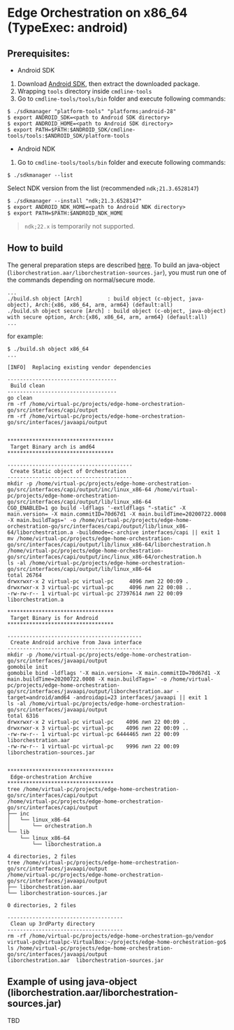 # Edge Orchestration on x86_64 (TypeExec: android)

## Prerequisites:
- Android SDK
1. Download [Android SDK](https://developer.android.com/studio/index.html#command-tools), then extract the downloaded package.
2. Wrapping `tools` directory inside `cmdline-tools`
3. Go to `cmdline-tools/tools/bin` folder and execute following commands: 
```
$ ./sdkmanager "platform-tools" "platforms;android-28"
$ export ANDROID_SDK=<path to Android SDK directory>
$ export ANDROID_HOME=<path to Android SDK directory>
$ export PATH=$PATH:$ANDROID_SDK/cmdline-tools/tools:$ANDROID_SDK/platform-tools
```
- Android NDK
1. Go to `cmdline-tools/tools/bin` folder and execute following commands:
```
$ ./sdkmanager --list
```
Select NDK version from the list (recommended `ndk;21.3.6528147`)
```
$ ./sdkmanager --install "ndk;21.3.6528147"
$ export ANDROID_NDK_HOME=<path to Android NDK directory> 
$ export PATH=$PATH:$ANDROID_NDK_HOME
```
> `ndk;22.x` is temporarily not supported.

## How to build
The general preparation steps are described [here](x86_64_linux.md).
To build an java-object (`liborchestration.aar/liborchestration-sources.jar`), you must run one of the commands depending on normal/secure mode.
```
...
./build.sh object [Arch]        : build object (c-object, java-object), Arch:{x86, x86_64, arm, arm64} (default:all)
./build.sh object secure [Arch] : build object (c-object, java-object) with secure option, Arch:{x86, x86_64, arm, arm64} (default:all)
...

```
for example:
```
$ ./build.sh object x86_64
...

[INFO]	Replacing existing vendor dependencies

-----------------------------------
 Build clean
-----------------------------------
go clean
rm -rf /home/virtual-pc/projects/edge-home-orchestration-go/src/interfaces/capi/output
rm -rf /home/virtual-pc/projects/edge-home-orchestration-go/src/interfaces/javaapi/output


**********************************
 Target Binary arch is amd64 
**********************************

----------------------------------------
 Create Static object of Orchestration
----------------------------------------
mkdir -p /home/virtual-pc/projects/edge-home-orchestration-go/src/interfaces/capi/output/inc/linux_x86-64 /home/virtual-pc/projects/edge-home-orchestration-go/src/interfaces/capi/output/lib/linux_x86-64
CGO_ENABLED=1 go build -ldflags '-extldflags "-static" -X main.version= -X main.commitID=70d67d1 -X main.buildTime=20200722.0008 -X main.buildTags=' -o /home/virtual-pc/projects/edge-home-orchestration-go/src/interfaces/capi/output/lib/linux_x86-64/liborchestration.a -buildmode=c-archive interfaces/capi || exit 1
mv /home/virtual-pc/projects/edge-home-orchestration-go/src/interfaces/capi/output/lib/linux_x86-64/liborchestration.h /home/virtual-pc/projects/edge-home-orchestration-go/src/interfaces/capi/output/inc/linux_x86-64/orchestration.h
ls -al /home/virtual-pc/projects/edge-home-orchestration-go/src/interfaces/capi/output/lib/linux_x86-64
total 26764
drwxrwxr-x 2 virtual-pc virtual-pc     4096 лип 22 00:09 .
drwxrwxr-x 3 virtual-pc virtual-pc     4096 лип 22 00:08 ..
-rw-rw-r-- 1 virtual-pc virtual-pc 27397614 лип 22 00:09 liborchestration.a

**********************************
 Target Binary is for Android 
**********************************

-------------------------------------------
 Create Android archive from Java interface
-------------------------------------------
mkdir -p /home/virtual-pc/projects/edge-home-orchestration-go/src/interfaces/javaapi/output
gomobile init
gomobile bind -ldflags '-X main.version= -X main.commitID=70d67d1 -X main.buildTime=20200722.0008 -X main.buildTags=' -o /home/virtual-pc/projects/edge-home-orchestration-go/src/interfaces/javaapi/output/liborchestration.aar -target=android/amd64 -androidapi=23 interfaces/javaapi || exit 1
ls -al /home/virtual-pc/projects/edge-home-orchestration-go/src/interfaces/javaapi/output
total 6316
drwxrwxr-x 2 virtual-pc virtual-pc    4096 лип 22 00:09 .
drwxrwxr-x 3 virtual-pc virtual-pc    4096 лип 22 00:09 ..
-rw-rw-r-- 1 virtual-pc virtual-pc 6444465 лип 22 00:09 liborchestration.aar
-rw-rw-r-- 1 virtual-pc virtual-pc    9996 лип 22 00:09 liborchestration-sources.jar


**********************************
 Edge-orchestration Archive 
**********************************
tree /home/virtual-pc/projects/edge-home-orchestration-go/src/interfaces/capi/output
/home/virtual-pc/projects/edge-home-orchestration-go/src/interfaces/capi/output
├── inc
│   └── linux_x86-64
│       └── orchestration.h
└── lib
    └── linux_x86-64
        └── liborchestration.a

4 directories, 2 files
tree /home/virtual-pc/projects/edge-home-orchestration-go/src/interfaces/javaapi/output
/home/virtual-pc/projects/edge-home-orchestration-go/src/interfaces/javaapi/output
├── liborchestration.aar
└── liborchestration-sources.jar

0 directories, 2 files

-------------------------------------
 Clean up 3rdParty directory
-------------------------------------
rm -rf /home/virtual-pc/projects/edge-home-orchestration-go/vendor
virtual-pc@virtualpc-VirtualBox:~/projects/edge-home-orchestration-go$ ls /home/virtual-pc/projects/edge-home-orchestration-go/src/interfaces/javaapi/output
liborchestration.aar  liborchestration-sources.jar
```

## Example of using java-object (liborchestration.aar/liborchestration-sources.jar)

TBD